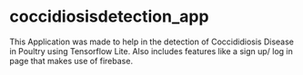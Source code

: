 # coccidiosisdetection_app


This Application was made to help in the detection of Coccididiosis Disease in Poultry using Tensorflow Lite.
Also includes features like a sign up/ log in page that makes use of firebase.
